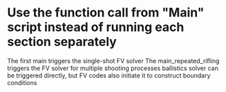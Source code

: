 # Use the function call from "Main" script instead of running each section separately #
The first main triggers the single-shot FV solver
The main_repeated_rifling triggers the FV solver for multiple shooting processes
ballistics solver can be triggered directly, but FV codes also initiate it to construct boundary conditions 
